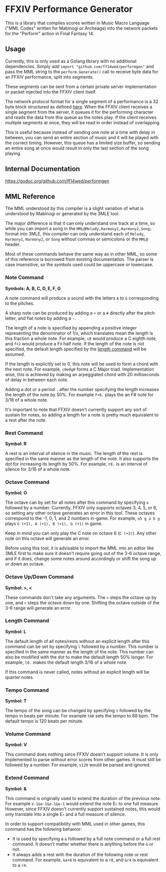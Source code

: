 # FFXIV Performance Generator

This is a library that compiles scores written in Music Macro Language ("MML
Codes" written for Mabinogi or Archeage) into the network packets for the
"Perform" action in Final Fantasy 14.

## Usage

Currently, this is only used as a Golang library with no additional
dependencies. Simply add `import "github.com/ff14wed/performgen"` and
pass the MML string to the `perform.Generate()` call to receive byte data
for an FFXIV performance, split into segments.

These segments can be sent from a certain private server implementation or
packet injected into the FFXIV client itself.

The network protocol format for a single segment of a performance is a
32 byte block structured as defined [here](encoding/perform.go). When the
FFXIV client receives a single segment from the server, it queues it for the
performing character and reads the data from this queue as the notes play.
If the client receives multiple segments at once, they will be read in order
instead of overlapping.

This is useful because instead of sending one note at a time with delay
in between, you can send an entire section of music and it will be played
with the correct timing. However, this queue has a limited size buffer,
so sending an entire song at once would result in only the last section
of the song playing.

## Internal Documentation

https://godoc.org/github.com/ff14wed/performgen

## MML Reference

The MML understood by this compiler is a slight variation of what is understood
by Mabinogi or generated by the 3MLE tool.

The major difference is that it can only understand one track at a time, so
while you can import a song in the `MML@Melody,Harmony1,Harmony2,Song;` format
into 3MLE, this compiler can only understand each of `Melody`, `Harmony1`,
`Harmony2`, or `Song` without commas or semicolons or the `MML@` header.

Most of these commands behave the same way as in other MML, so some of this
reference is borrowed from existing documentation. The parser is case
insensitive, so the symbols used could be uppercase or lowercase.

### Note Command
**Symbols: A, B, C, D, E, F, G**

A note command will produce a sound with the letters `A` to `G` corresponding
to the pitches.

A sharp note can be produced by adding a `+` or a `#` directly after the pitch
letter, and flat notes by adding a `-`.

The length of a note is specified by appending a positive integer representing
the denominator of 1/x, which translates mean the length is this fraction a
whole note. For example, `c8` would produce a C eighth note, and `f+2` would
produce a F♯ half note. If the length of the note is not specified, the default
length specified by the [length command](#length-command) will be assumed.

If the length is explicitly set to 0, this note will be used to form a chord
with the next note. For example, `c0e0g0` forms a C Major triad. Implementation
wise, this is achieved by making an arpeggiated chord with 20 milliseconds
of delay in between each note.

Adding a dot or a period `.` after the number specifying the length increases
the length of the note by 50%. For example `f+8.` plays the an F# note for 3/16
of a whole note.

It's important to note that FFXIV doesn't currently support any sort of sustain
for notes, so adding a length for a note is pretty much equivalent to a rest
after the note.

### Rest Command
**Symbol: R**

A rest is an interval of silence in the music. The length of the rest is
specified in the same manner as the length of the note. It also supports
the dot for increasing its length by 50%. For example, `r8.` is an interval
of silence for 3/16 of a whole note.

### Octave Command
**Symbol: O**

The octave can by set for all notes after this command by specifying `o`
followed by a number. Currently, FFXIV only supports octaves 3, 4, 5, or 6,
so setting any other octave generates an error in this tool. These octaves
correspond to the -1, 0, 1, and 2 numbers in-game. For example, `o5 g a b g`
plays `G (+1), A (+1), B (+1), G (+1)` in game.

Keep in mind you can only play the C note on octave 6 (`C (+2)`). Any other
note on this octave will generate an error.

Before using this tool, it is advisable to import the MML into an editor like
3MLE first to make sure it doesn't require going out of the 3-6 octave range,
and if it does, change some notes around accordingly or shift the song up or
down an octave.

### Octave Up/Down Command
**Symbol: >, <**

These commands don't take any arguments. The `>` steps the octave up by one,
and `<` steps the octave down by one. Shifting the octave outside of the
3-6 range will generate an error.

### Length Command
**Symbol: L**

The default length of all notes/rests without an explicit length after this
command can be set by specifying `l` followed by a number. This number is
specified in the same manner as the length of the note. This number can also
be modified with the dot to make the default length 50% longer. For example,
`l8.` makes the default length 3/16 of a whole note.

If this command is never called, notes without an explicit length will be
quarter notes.

### Tempo Command
**Symbol: T**

The tempo of the song can be changed by specifying `t` followed by the tempo
in beats per minute. For example `t88` sets the tempo to 88 bpm. The default
tempo is 120 beats per minute.

### Volume Command
**Symbol: V**

This command does nothing since FFXIV doesn't support volume. It is only
implemented to parse without error scores from other games. It must still be
followed by a number. For example, `v120` would be parsed and ignored.

### Extend Command
**Symbol: &**

This command is originally used to extend the duration of the previous note.
For example `e-1&e-1&e-1&e-1` would extend the note E♭ to one full measure.
However, since FFXIV doesn't currently support sustained notes, this would
only translate into a single E♭ and a full measure of silence.

In order to support compatibility with MML used in other games, this command
has the following behavior:

- It is used by specifying a `&` followed by a full note command or a full rest
command. It doesn't matter whether there is anything before the `&` or not.
- It always adds a rest with the duration of the following note or rest
command. For example, `&a+8` is equivalent to a `r8`, and `&r4` is equivalent
to a `r4`.
